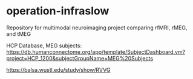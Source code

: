 # operation-infraslow
Repository for multimodal neuroimaging project comparing rfMRI, rMEG, and tMEG

HCP Database, MEG subjects: https://db.humanconnectome.org/app/template/SubjectDashboard.vm?project=HCP_1200&subjectGroupName=MEG%20Subjects

https://balsa.wustl.edu/study/show/RVVG
